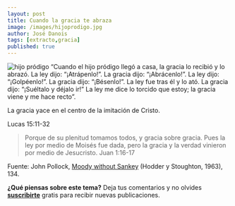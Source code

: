 ```yaml
---
layout: post
title: Cuando la gracia te abraza
image: /images/hijoprodigo.jpg
author: José Danois
tags: [extracto,gracia]
published: true
---
```

![hijo pródigo](/images/hijoprodigo.jpg)
“Cuando el hijo pródigo llegó a casa, la gracia lo recibió y lo abrazó. La ley dijo: “¡Atrápenlo!”. La gracia dijo: “¡Abrácenlo!”. La ley dijo: “¡Golpéenlo!”. La gracia dijo: “¡Bésenlo!”. La ley fue tras él y lo ató. La gracia dijo: “¡Suéltalo y déjalo ir!” La ley me dice lo torcido que estoy; la gracia viene y me hace recto”.

La gracia yace en el centro de la imitación de Cristo.

Lucas 15:11-32

> Porque de su plenitud tomamos todos, y gracia sobre gracia. Pues la ley por medio de Moisés fue dada, pero la gracia y la verdad vinieron por medio de Jesucristo. Juan 1:16-17

Fuente: John Pollock, [Moody without Sankey](https://www.amazon.com/D-L-Moody-without-Sankey-History/dp/1857921674 "Link: https://www.amazon.com/D-L-Moody-without-Sankey-History/dp/1857921674") (Hodder y Stoughton, 1963), 134.

**¿Qué piensas sobre este tema?** Deja tus comentarios y no olvides **[suscribirte](https://www.feedio.co/@jdanois)** gratis para recibir nuevas publicaciones.
<!--stackedit_data:
eyJoaXN0b3J5IjpbLTc3Mjc4OTI5MV19
-->